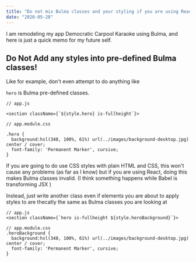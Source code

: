 ```yaml
---
title: "Do not mix Bulma classes and your styling if you are using React/JSX"
date: "2020-05-28"
---
```

I am remodeling my app Democratic Carpool Karaoke using Bulma, and here is just a quick memo for my future self.

## Do Not Add any styles into pre-defined Bulma classes!
Like for example, don't even attempt to do anything like

```hero``` is Bulma pre-defined classes.
```
// app.js

<section className={`${style.hero} is-fullheight`}>

// app.module.css

.hero {
  background:hsl(348, 100%, 61%) url(../images/background-desktop.jpg) center / cover;
  font-family: 'Permanent Marker', cursive;
}

```
If you are going to do use CSS styles with plain HTML and CSS, this won't cause any problems (as far as I know) but if you are using React, doing this makes Bulma classes invalid. (I think something happens while Babel is transforming JSX )


Instead, just write another class even if elements you are about to apply styles to are thecatly the same as Bulma classes you are looking at
```
// app.js
<section className={`hero is-fullheight ${style.heroBackground}`}>

// app.module.css
.heroBackground {
  background:hsl(348, 100%, 61%) url(../images/background-desktop.jpg) center / cover;
  font-family: 'Permanent Marker', cursive;
}
```
